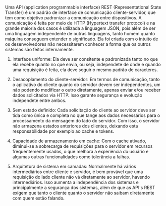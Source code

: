 Uma API (application programmable interface) REST (Representational State Transfer) é um padrão de interface de comunicação cliente-servidor, que tem como objetivo padronizar a comunicação entre dispositivos. A comunicação é feita por meio de HTTP (Hypertext transfer protocol) e na grande maioria dos casos é utilizada a linguagem JSON, pois além de ser uma linguagem independente de outras linguagens, tanto homem quanto máquina conseguem entender o significado. Ela foi criada com o intuito de os desenvolvedores não necessitarem conhecer a forma que os outros sistemas são feitos internamente.

1. Interface uniforme: Ela deve ser consitente e padronizada tanto no que ela recebe quanto no que envia, ou seja, independete de onde e quando uma requisição é feita, ela deve seguir o mesmo padrão de caracteres.

2. Desacoplamento do cliente-servidor: Em termos de comunicação, tanto o aplicativo do cliente quanto do servidor devem ser independentes, um não podendo modificar o outro diretamente, apenas enviar e/ou receber dados solicitados via HTTP. Isso garante segurança e evolução independete entre ambos.

3. Sem estado definido: Cada solicitação do cliente ao servidor deve ser tida como única e completa no que tange aos dados necessários para o processamento da mensagem do lado do servidor. Com isso, o servidor não armazena estados anteriores dos clientes, deixando esta responsabilidade por exemplo ao cache e tokens.

4. Capacidade de armazenamento em cache: Com o cache ativado, diminui-se a sobrecarga de requisições para o servidor em recursos frequentemente usados, o que melhora a experiência do usuário e algumas outras funcionalidades como tolerância a falhas.

5. Arquitetura de sistema em camadas: Normalmente há vários intermediários entre cliente e servidor, é bem provável que uma requisição do lado cliente não vá diretamente ao servidor, havendo intermediários. Isso aumenta a independência dos sistemas e principalmente a segurança dos sistemas, além de que as API's REST exigem que tanto o cliente quanto o servidor não saibam diretamente com quem estão falando.
